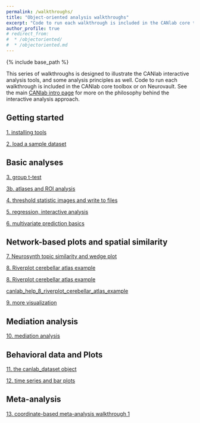 ```yaml
---
permalink: /walkthroughs/
title: "Object-oriented analysis walkthroughs"
excerpt: "Code to run each walkthrough is included in the CANlab core toolbox or on Neurovault."
author_profile: true
# redirect_from:
#  * /objectoriented/
#  * /objectoriented.md
---
```

{% include base_path %}

This series of walkthroughs is designed to illustrate the CANlab interactive analysis tools, and some analysis principles as well.
Code to run each walkthrough is included in the CANlab core toolbox or on Neurovault. See the main [CANlab intro page](/) for more on the philosophy behind the interactive analysis approach.

## Getting started

[1. installing tools](canlab_help_1_installing_tools.html)

[2. load a sample dataset](canlab_help_2_load_a_sample_dataset/canlab_help_2_load_a_sample_dataset.html)

## Basic analyses

[3. group t-test](canlab_help_3_voxelwise_t_test_walkthrough/canlab_help_3_voxelwise_t_test_walkthrough.html)

[3b. atlases and ROI analysis](canlab_help_3b_atlases_and_labeling/canlab_help_3b_atlases_and_labeling.html)

[4. threshold statistic images and write to files ](canlab_help_4_write_data_to_image_file_format/canlab_help_4_write_data_to_image_file_format.html)

[5. regression, interactive analysis](canlab_help_5_regression_walkthrough/canlab_help_5_regression_walkthrough.html)

[6. multivariate prediction basics](canlab_help_7_multivariate_prediction_basics/canlab_help_7_multivariate_prediction_basics.html)

## Network-based plots and spatial similarity

[7. Neurosynth topic similarity and wedge plot](neurosynth_topic_similarity_and_wedge_plot/neurosynth_topic_similarity_and_wedge_plot.html)

[8. Riverplot cerebellar atlas example](canlab_help_8_riverplot_cerebellar_atlas_example/canlab_help_8_riverplot_cerebellar_atlas_example.html)

[8. Riverplot cerebellar atlas example](canlab_help_7_multivariate_prediction_basics/canlab_help_7_multivariate_prediction_basics.html)

[canlab_help_8_riverplot_cerebellar_atlas_example](canlab_help_8_riverplot_cerebellar_atlas_example/canlab_help_8_riverplot_cerebellar_atlas_example.html)


[9. more visualization](visualize_neuroimaging_data/visualize_neuroimaging_data.html)

## Mediation analysis

[10. mediation analysis](mediation_example_script_1/mediation_example_script_1.html)

## Behavioral data and Plots

[11. the canlab_dataset object](canlab_dataset_basic_usage/canlab_dataset_basic_usage.html)

[12. time series and bar plots](atlas_2012_behavioral_plot_example_figure/atlas_2012_behavioral_plot_example_figure.html)

## Meta-analysis

[13. coordinate-based meta-analysis walkthrough 1](canlab_meta_analysis_walkthrough1.m/canlab_meta_analysis_walkthrough1.html)
